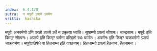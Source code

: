 ```yaml
---
index:  6.4.170
sutra:  न मपूर्वो ऽपत्ये ऽवर्मणः
vritti:  kashika 
---
```


मपूर्वः अनवर्मणो ऽणि परतो ऽपत्ये ऽर्थे न प्रकृत्या भवति। सुषाम्णो ऽपत्यं सौषामः। चान्द्रसामः। मपूर्वः इति किम्? सौत्वनः। अपत्ये इति किम्? चर्मणा परिवृतो रथः चार्मणः। अवर्मनः इति किम्? चक्रवर्मणो ऽपत्यं चाक्रवर्मणः। मपूर्वप्रतिषेधे वा हितनाम्न इति वक्तव्यम्। हितनाम्नो ऽपत्यं हैतनामः, हैतनामनः।

